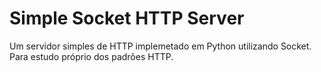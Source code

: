# Simple Socket HTTP Server
Um servidor simples de HTTP implemetado em Python utilizando Socket. Para estudo próprio dos padrões HTTP.
